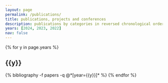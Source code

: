 ```yaml
---
layout: page
permalink: /publications/
title: publications, projects and conferences
description: publications by categories in reversed chronological order.
years: [2024, 2023, 2022]
nav: false
---
```



<!-- _pages/publications.md -->
<div class="publications">

{% for y in page.years %}
  <h2 class="year">{{y}}</h2>
  {% bibliography -f papers -q @*[year={{y}}]* %}
{% endfor %}

</div>
